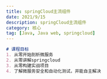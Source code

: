 ```yaml
---
title: springCloud主流组件
date: 2021/9/15
description: springCloud主流组件
category: 核心
tag: [Java, Java web, springcloud]
---
```


```markdown
# 课程目标
1. 从零开始剖析微服务
2. 从零讲解springcloud
3. 从零构建实战项目
4. 了解微服务安全和自动化测试，并能自主解决
```



